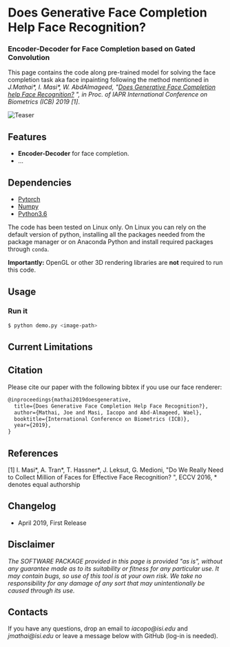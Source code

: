 # Does Generative Face Completion Help Face Recognition?

### Encoder-Decoder for Face Completion based on Gated Convolution

This page contains the code along pre-trained model for solving the face completion task aka face inpainting following the method mentioned in _J.Mathai\*, I. Masi\*, W. AbdAlmageed, "[Does Generative Face Completion help Face Recognition?](#) ", in Proc. of IAPR International Conference on Biometrics (ICB) 2019 [1]_.

![Teaser](#)


## Features
* **Encoder-Decoder** for face completion.
* ...

## Dependencies

* [Pytorch](http://pytorch.net/)
* [Numpy](http://www.numpy.org/)
* [Python3.6](https://www.python.org/download/releases/3.6/)

The code has been tested on Linux only. On Linux you can rely on the default version of python, installing all the packages needed from the package manager or on Anaconda Python and install required packages through `conda`. 

**Importantly:** OpenGL or other 3D rendering libraries are **not** required to run this code.

## Usage

### Run it

```bash
$ python demo.py <image-path>
```

## Current Limitations


## Citation

Please cite our paper with the following bibtex if you use our face renderer:

``` latex
@inproceedings{mathai2019doesgenerative,
  title={Does Generative Face Completion Help Face Recognition?},
  author={Mathai, Joe and Masi, Iacopo and Abd-Almageed, Wael},
  booktitle={International Conference on Biometrics (ICB)},
  year={2019},
}
```

## References

[1] I. Masi\*, A. Tran\*, T. Hassner\*, J. Leksut, G. Medioni, "Do We Really Need to Collect Million of Faces for Effective Face Recognition? ", ECCV 2016, 
    \* denotes equal authorship
## Changelog
- April 2019, First  Release 

## Disclaimer

_The SOFTWARE PACKAGE provided in this page is provided "as is", without any guarantee made as to its suitability or fitness for any particular use. It may contain bugs, so use of this tool is at your own risk. We take no responsibility for any damage of any sort that may unintentionally be caused through its use._

## Contacts

If you have any questions, drop an email to _iacopo@isi.edu_ and _jmathai@isi.edu_ or leave a message below with GitHub (log-in is needed).
